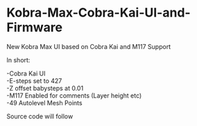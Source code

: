# Kobra-Max-Cobra-Kai-UI-and-Firmware
New Kobra Max UI based on Cobra Kai and M117 Support

In short:

  -Cobra Kai UI<br>
  -E-steps set to 427<br>
  -Z offset babysteps at 0.01<br>
  -M117 Enabled for comments (Layer height etc)<br>
  -49 Autolevel Mesh Points<br>

Source code will follow
